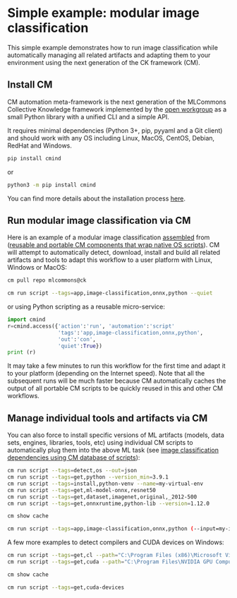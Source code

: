 # Simple example: modular image classification

This simple example demonstrates how to run image classification
while automatically managing all related artifacts and adapting
them to your environment using the next generation of the CK framework (CM).

## Install CM

CM automation meta-framework is the next generation of the MLCommons Collective Knowledge framework
implemented by the [open workgroup](https://github.com/mlcommons/ck/blob/master/docs/mlperf-education-workgroup.md) 
as a small Python library with a unified CLI and a simple API.

It requires minimal dependencies (Python 3+, pip, pyyaml and a Git client) 
and should work with any OS including Linux, MacOS, CentOS, Debian, RedHat and Windows.

```bash
pip install cmind
```
or 
```bash
python3 -m pip install cmind
```

You can find more details about the installation process [here](installation.md).

## Run modular image classification via CM

Here is an example of a modular image classification [assembled](https://github.com/mlcommons/ck/blob/master/cm-mlops/script/app-image-classification-onnx-py/_cm.json#L9) 
from ([reusable and portable CM components that wrap native OS scripts](https://github.com/mlcommons/ck/tree/master/cm-mlops/script)).
CM will attempt to automatically detect, download, install and build all related artifacts 
and tools to adapt this workflow to a user platform with Linux, Windows or MacOS:

```bash
cm pull repo mlcommons@ck

cm run script --tags=app,image-classification,onnx,python --quiet
```

or using Python scripting as a reusable micro-service:
```python
import cmind
r=cmind.access({'action':'run', 'automation':'script'
                'tags':'app,image-classification,onnx,python',
                'out':'con',
                'quiet':True})
print (r)
```

It may take a few minutes to run this workflow for the first time and adapt it to your platform (depending on the Internet speed).
Note that all the subsequent runs will be much faster because CM automatically caches the output of all portable CM scripts to be quickly reused
in this and other CM workflows.

## Manage individual tools and artifacts via CM

You can also force to install specific versions of ML artifacts 
(models, data sets, engines, libraries, tools, etc) 
using individual CM scripts to automatically plug them into the above ML task 
(see [image classification dependencies using CM database of scripts](https://github.com/mlcommons/ck/blob/master/cm-mlops/script/app-image-classification-onnx-py/_cm.json#L9)):

```bash
cm run script --tags=detect,os --out=json
cm run script --tags=get,python --version_min=3.9.1
cm run script --tags=install,python-venv --name=my-virtual-env
cm run script --tags=get,ml-model-onnx,resnet50
cm run script --tags=get,dataset,imagenet,original,_2012-500
cm run script --tags=get,onnxruntime,python-lib --version=1.12.0

cm show cache

cm run script --tags=app,image-classification,onnx,python (--input=my-image.jpg)
```

A few more examples to detect compilers and CUDA devices on Windows:
```bash
cm run script --tags=get,cl --path="C:\Program Files (x86)\Microsoft Visual Studio 14.0\VC\bin"
cm run script --tags=get,cuda --path="C:\Program Files\NVIDIA GPU Computing Toolkit\CUDA\v11.7\bin"

cm show cache

cm run script --tags=get,cuda-devices
```
